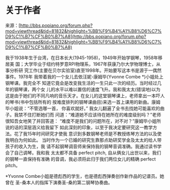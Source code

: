 # 关于作者

来源：[http://bbs.popiano.org/forum.php?mod=viewthread&tid=81832&highlight=%BB%F9%B4%A1%B8%D6%C7%D9%C1%B7%CF%B0%B7%A8](http://bbs.popiano.org/forum.php?mod=viewthread&tid=81832&highlight=%BB%F9%B4%A1%B8%D6%C7%D9%C1%B7%CF%B0%B7%A8)

我于1938年生于台湾，在日本长大\(1945-1958\)，1949年开始学钢琴，1958年移居美 国；大学毕业于纽约特罗意RPI物理系，1967年获康乃尔大学物理博士，从事分析研 究工作\(主要在贝尔实验室\)直至1998年。开始要写这本书是源于一偶然事件。1978年 我带着我的一个女儿去依汪妮-康姆毕\(Yvonne Combe \*\)小姐处上钢琴课。我完全不 知道它竟会是改变我生活的一生只此一次的经历。当时经过几年的钢琴课，两个女 儿的水平以难以置信的速度飞升。我和我太太\(错误地\)以为这是由于她们的不同凡响的音乐天才。在女儿的这堂钢琴课上，老师拿出一本吓人的琴书\(书中包括所有的 按难度排列的钢琴课曲目\)来选一首上课用的新曲。康姆毕小姐说：“不管选哪一首， 你喜欢就好。” 我女儿翻遍了全书去找她可能喜欢的曲子。我禁不住打断她们而 问道：“难道她不应该待在她所在的难度级别吗？”老师很知吾女地笑了并回答道： “难度不是我们的问题所在，对不对？”康姆毕小姐所说的话的深层涵义给我留下 如此深刻的印象，以至于我决定要研究这一教学方法。花了我15年时间研究才使我 意识到多数钢琴老师是不教授练琴方法的以及使我明白为何如此。 当时作为一个已婚的研究生靠那点助研奖学金及太太的给人带孩子的收入为生，我 请不起钢琴调音师来保持我的钢琴音调准确。我通过读书学会了自己调琴。我和我 太太都不具备 perfect pitch, 自从俩女儿出世以来，我们的钢琴一直保持有准确 的音调，我必须将此归于我们两位女儿的精确 perfect pitch。

\*Yvonne Combe小姐是德彪西的学生，也是德彪西弹奏创作新作品的记谱员。她曾在 圣-桑本人的指挥下演奏圣-桑的第二钢琴协奏曲。

